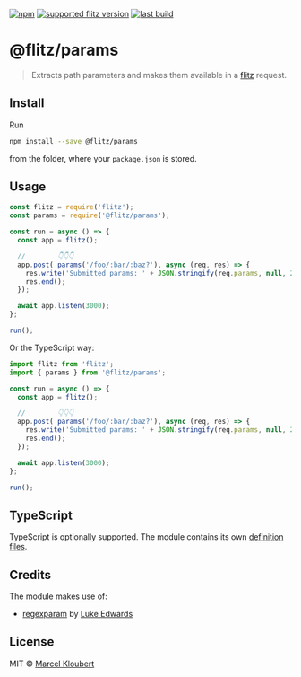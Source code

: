 [![npm](https://img.shields.io/npm/v/@flitz/params.svg)](https://www.npmjs.com/package/@flitz/params) [![supported flitz version](https://img.shields.io/static/v1?label=flitz&message=0.14.0%2B&color=blue)](https://github.com/flitz-js/flitz) [![last build](https://img.shields.io/github/workflow/status/flitz-js/params/Publish)](https://github.com/flitz-js/params/actions?query=workflow%3APublish)

# @flitz/params

> Extracts path parameters and makes them available in a [flitz](https://github.com/flitz-js/flitz) request.

## Install

Run

```bash
npm install --save @flitz/params
```

from the folder, where your `package.json` is stored.

## Usage

```javascript
const flitz = require('flitz');
const params = require('@flitz/params');

const run = async () => {
  const app = flitz();

  //        👇👇👇
  app.post( params('/foo/:bar/:baz?'), async (req, res) => {
    res.write('Submitted params: ' + JSON.stringify(req.params, null, 2));
    res.end();
  });

  await app.listen(3000);
};

run();
```

Or the TypeScript way:

```typescript
import flitz from 'flitz';
import { params } from '@flitz/params';

const run = async () => {
  const app = flitz();

  //        👇👇👇
  app.post( params('/foo/:bar/:baz?'), async (req, res) => {
    res.write('Submitted params: ' + JSON.stringify(req.params, null, 2));
    res.end();
  });

  await app.listen(3000);
};

run();
```

## TypeScript

TypeScript is optionally supported. The module contains its own [definition files](https://www.typescriptlang.org/docs/handbook/declaration-files/introduction.html).

## Credits

The module makes use of:

* [regexparam](https://github.com/lukeed/regexparam) by [Luke Edwards](https://github.com/lukeed)

## License

MIT © [Marcel Kloubert](https://github.com/mkloubert)
